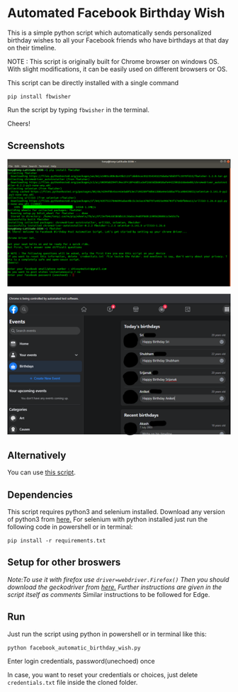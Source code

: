 # Automated Facebook Birthday Wish
This is a simple python script which automatically sends personalized birthday wishes to all your Facebook friends who have birthdays at that day on their timeline.

NOTE : This script is originally built for Chrome browser on windows OS. With slight modifications, it can be easily used on different browsers or OS.

This script can be directly installed with a single command
```
pip install fbwisher
```
Run the script by typing `fbwisher` in the terminal.

Cheers!

## Screenshots

![installation](/images/fbwisher_terminal.png "installation")

![facebook_wall](/images/fbwisher_wall.png "facebook_wall")

## **Alternatively**

You can use <a href="https://github.com/shiv-aay/facebook-b-day-wisher/blob/main/facebook_automatic_birthday_wish_old_script.py">this script</a>.

## Dependencies

This script requires python3 and selenium installed. Download any version of python3 from <a href="https://www.python.org/downloads/">here.</a> For selenium with python installed just run the following code in powershell or in terminal:

```
pip install -r requirements.txt
```

## Setup for other broswers

<i>Note:To use it with firefox use ```driver=webdriver.Firefox()``` Then you should download the geckodriver from <a href="https://github.com/mozilla/geckodriver/releases">here.</a>
 Further instructions are given in the script itself as comments
 </i>
Similar instructions to be followed for Edge.

## Run

Just run the script using python in powershell or in terminal like this:

```
python facebook_automatic_birthday_wish.py
```
Enter login credentials, password(unechoed) once

In case, you want to reset your credentials or choices, just delete `credentials.txt` file inside the cloned folder.
